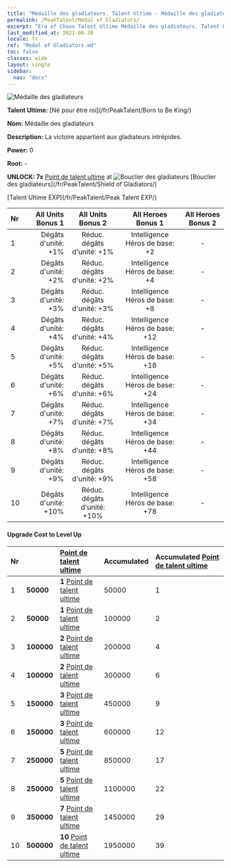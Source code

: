 ```yaml
---
title: "Médaille des gladiateurs. Talent Ultime - Médaille des gladiateurs"
permalink: /PeakTalent/Medal of Gladiators/
excerpt: "Era of Chaos Talent Ultime Médaille des gladiateurs. Talent Ultime Médaille des gladiateurs. Médaille des gladiateurs"
last_modified_at: 2021-06-30
locale: fr
ref: "Medal of Gladiators.md"
toc: false
classes: wide
layout: single
sidebar:
  nav: "docs"
---
```


  ![Médaille des gladiateurs](/images/pt/talent_4103.png)

  **Talent Ultime:** [Né pour être roi](/fr/PeakTalent/Born to Be King/)

  **Nom:** Médaille des gladiateurs

  **Description:** La victoire appartient aux gladiateurs intrépides.

  **Power:** 0

  **Root:** -

  **UNLOCK: 7x** [Point de talent ultime](/ItemsFR/con_934/) at ![Bouclier des gladiateurs](/images/pt/talent_4102.png) [Bouclier des gladiateurs](/fr/PeakTalent/Shield of Gladiators/)

  [Talent Ultime EXP](/fr/PeakTalent/Peak Talent EXP/)

  | Nr | All Units Bonus 1 | All Units Bonus 2 | All Heroes Bonus 1 | All Heroes Bonus 2 |
  |:---|--------------:|:-------------:|:-------------:|:-------------:|
  | 1 | Dégâts d'unité: +1% | Réduc. dégâts d'unité: +1% | Intelligence Héros de base: +2 | - |
  | 2 | Dégâts d'unité: +2% | Réduc. dégâts d'unité: +2% | Intelligence Héros de base: +4 | - |
  | 3 | Dégâts d'unité: +3% | Réduc. dégâts d'unité: +3% | Intelligence Héros de base: +8 | - |
  | 4 | Dégâts d'unité: +4% | Réduc. dégâts d'unité: +4% | Intelligence Héros de base: +12 | - |
  | 5 | Dégâts d'unité: +5% | Réduc. dégâts d'unité: +5% | Intelligence Héros de base: +18 | - |
  | 6 | Dégâts d'unité: +6% | Réduc. dégâts d'unité: +6% | Intelligence Héros de base: +24 | - |
  | 7 | Dégâts d'unité: +7% | Réduc. dégâts d'unité: +7% | Intelligence Héros de base: +34 | - |
  | 8 | Dégâts d'unité: +8% | Réduc. dégâts d'unité: +8% | Intelligence Héros de base: +44 | - |
  | 9 | Dégâts d'unité: +9% | Réduc. dégâts d'unité: +9% | Intelligence Héros de base: +58 | - |
  | 10 | Dégâts d'unité: +10% | Réduc. dégâts d'unité: +10% | Intelligence Héros de base: +78 | - |


#### Upgrade Cost to Level Up

  | Nr | <i class="fas fa-coins"/> | [Point de talent ultime](/ItemsFR/con_934/) | Accumulated <i class="fas fa-coins"/> | Accumulated [Point de talent ultime](/ItemsFR/con_934/) |
  |:---|:--------------|:-------------|:-------------|:-------------|
  | 1 | **50000** | **1** [Point de talent ultime](/ItemsFR/con_934/) | 50000 | 1 |
  | 2 | **50000** | **1** [Point de talent ultime](/ItemsFR/con_934/) | 100000 | 2 |
  | 3 | **100000** | **2** [Point de talent ultime](/ItemsFR/con_934/) | 200000 | 4 |
  | 4 | **100000** | **2** [Point de talent ultime](/ItemsFR/con_934/) | 300000 | 6 |
  | 5 | **150000** | **3** [Point de talent ultime](/ItemsFR/con_934/) | 450000 | 9 |
  | 6 | **150000** | **3** [Point de talent ultime](/ItemsFR/con_934/) | 600000 | 12 |
  | 7 | **250000** | **5** [Point de talent ultime](/ItemsFR/con_934/) | 850000 | 17 |
  | 8 | **250000** | **5** [Point de talent ultime](/ItemsFR/con_934/) | 1100000 | 22 |
  | 9 | **350000** | **7** [Point de talent ultime](/ItemsFR/con_934/) | 1450000 | 29 |
  | 10 | **500000** | **10** [Point de talent ultime](/ItemsFR/con_934/) | 1950000 | 39 |
